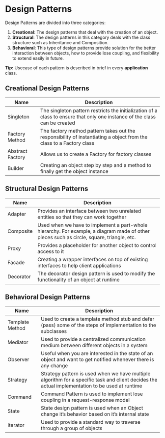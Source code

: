 # Design Patterns
Design Patterns are divided into three categories:

 1.   **Creational**: The design patterns that deal with the creation of an object.
 2.   **Structural**: The design patterns in this category deals with the class structure such as Inheritance and Composition.
 3. **Behavioral**: This type of design patterns provide solution for the better interaction between objects, how to provide lose coupling, and flexibility to extend easily in future.

**Tip:** Usecase of each pattern is described in brief in every **application** class.
 
 ## Creational Design Patterns
 
| Name | Description  |
|-|-|
| Singleton | The singleton pattern restricts the initialization of a class to ensure that only one instance of the class can be created |
| Factory Method| The factory method pattern takes out the responsibility of instantiating a object from the class to a Factory class|
| Abstract Factory | Allows us to create a Factory for factory classes|
| Builder | Creating an object step by step and a method to finally get the object instance|

 ## Structural Design Patterns
 
| Name | Description |
|-|-|
| Adapter | Provides an interface between two unrelated entities so that they can work together |
| Composite | Used when we have to implement a part-whole hierarchy. For example, a diagram made of other pieces such as circle, square, triangle, etc. |
| Proxy | Provides a placeholder for another object to control access to it |
| Facade | Creating a wrapper interfaces on top of existing interfaces to help client applications |
| Decorator | The decorator design pattern is used to modify the functionality of an object at runtime |

 ## Behavioral Design Patterns
 
| Name | Description |
|-|-|
| Template Method | Used to create a template method stub and defer (pass)  some of the steps of implementation to the subclasses |
| Mediator | Used to provide a centralized communication medium between different objects in a system |
| Observer | Useful when you are interested in the state of an object and want to get notified whenever there is any change |
| Strategy | Strategy pattern is used when we have multiple algorithm for a specific task and client decides the actual implementation to be used at runtime |
| Command | Command Pattern is used to implement lose coupling in a request-response model |
| State | State design pattern is used when an Object change it’s behavior based on it’s internal state |
| Iterator | Used to provide a standard way to traverse through a group of objects |
	
